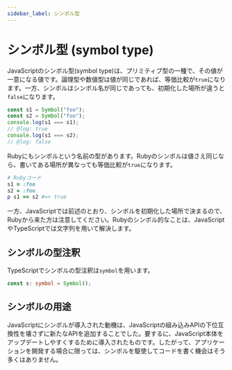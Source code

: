 ```yaml
---
sidebar_label: シンボル型
---
```


# シンボル型 (symbol type)

JavaScriptのシンボル型(symbol type)は、プリミティブ型の一種で、その値が一意になる値です。論理型や数値型は値が同じであれば、等価比較が`true`になります。一方、シンボルはシンボル名が同じであっても、初期化した場所が違うと`false`になります。

```javascript twoslash
const s1 = Symbol("foo");
const s2 = Symbol("foo");
console.log(s1 === s1);
// @log: true
console.log(s1 === s2);
// @log: false
```

Rubyにもシンボルという名前の型があります。Rubyのシンボルは値さえ同じなら、書いてある場所が異なっても等価比較が`true`になります。

```ruby
# Rubyコード
s1 = :foo
s2 = :foo
p s1 == s2 #=> true
```

一方、JavaScriptでは前述のとおり、シンボルを初期化した場所で決まるので、Rubyから来た方は注意してください。Rubyのシンボル的なことは、JavaScriptやTypeScriptでは文字列を用いて解決します。

## シンボルの型注釈

TypeScriptでシンボルの型注釈は`symbol`を用います。

```typescript
const s: symbol = Symbol();
```

## シンボルの用途

JavaScriptにシンボルが導入された動機は、JavaScriptの組み込みAPIの下位互換性を壊さずに新たなAPIを追加することでした。要するに、JavaScript本体をアップデートしやすくするために導入されたものです。したがって、アプリケーションを開発する場合に限っては、シンボルを駆使してコードを書く機会はそう多くはありません。
